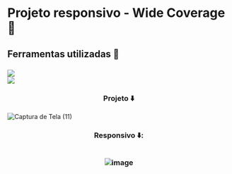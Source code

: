 <h1>Projeto responsivo - Wide Coverage 💼</h1>

<h2>Ferramentas utilizadas 🔽</h2>

<h3>
<img src="https://img.shields.io/badge/HTML5-E34F26?style=for-the-badge&logo=html5&logoColor=white"> 
  <br>
<img src="https://img.shields.io/badge/CSS3-1572B6?style=for-the-badge&logo=css3&logoColor=white">
</h3>

<h3 align=center>Projeto ⬇️</h3>
 
![Captura de Tela (11)](https://github.com/IgorDias07/segundo-projeto-responsivo/assets/155583244/39532381-b689-443c-947f-8b43212428f5)


<h3 align=center>Responsivo ⬇️:
  <br> 
  <br>

![image](https://github.com/IgorDias07/segundo-projeto-responsivo/assets/155583244/87a35d9b-8ed7-44b2-ab1f-125d9459a8d9)

</h3>

<br>
<br>

